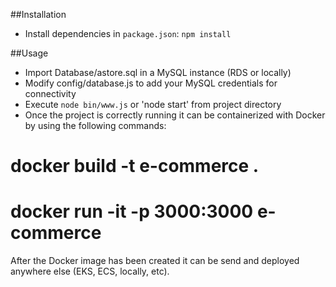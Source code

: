 ##Installation
* Install dependencies in `package.json`: `npm install`

##Usage
* Import Database/astore.sql in a MySQL instance (RDS or locally)
* Modify config/database.js to add your MySQL credentials for connectivity
* Execute `node bin/www.js` or 'node start' from project directory
* Once the project is correctly running it can be containerized with Docker by using the following commands:
# docker build -t e-commerce .
# docker run -it -p 3000:3000 e-commerce

After the Docker image has been created it can be send and deployed anywhere else (EKS, ECS, locally, etc).



